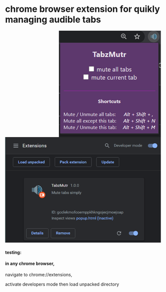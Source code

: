 # chrome browser extension for quikly managing audible tabs
<img align="right" src="instructions/popup.png" alt="discrption">
<img width="510" src="instructions/1.png" alt="discrption">

#### testing:
#### in any chrome browser,
  navigate to chrome://extensions,
  
  activate developers mode
  then load unpacked directory
